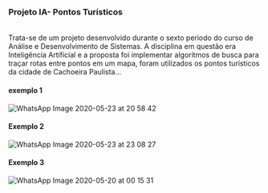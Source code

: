 <b><h3>Projeto IA- Pontos Turísticos</h3></b><br>
Trata-se de um projeto desenvolvido durante o sexto periodo do curso de Análise e Desenvolvimento de Sistemas.
A disciplina em questão era Inteligência Artificial e a proposta foi implementar algoritmos de busca para traçar rotas entre pontos em um mapa, foram utilizados os pontos turísticos da cidade de Cachoeira Paulista...<br>
<b><h4>exemplo 1</h4></b>
![WhatsApp Image 2020-05-23 at 20 58 42](https://user-images.githubusercontent.com/46009433/98727395-9a7e1780-2376-11eb-9458-3e95d61ad11d.jpeg)
<br><b><h4>Exemplo 2</h4></b>
![WhatsApp Image 2020-05-23 at 23 08 27](https://user-images.githubusercontent.com/46009433/98727508-c5686b80-2376-11eb-86d5-4ab8e8b57aeb.jpeg)
<br><b><h4>Exemplo 3</h4></b>
![WhatsApp Image 2020-05-20 at 00 15 31](https://user-images.githubusercontent.com/46009433/98727547-d31df100-2376-11eb-8b8f-336cdba5c63a.jpeg)
